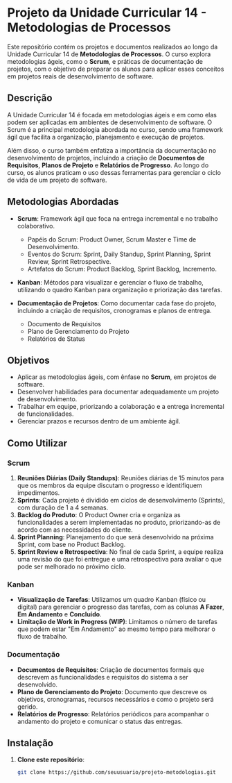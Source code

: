 # Projeto da Unidade Curricular 14 - Metodologias de Processos

Este repositório contém os projetos e documentos realizados ao longo da Unidade Curricular 14 de **Metodologias de Processos**. O curso explora metodologias ágeis, como o **Scrum**, e práticas de documentação de projetos, com o objetivo de preparar os alunos para aplicar esses conceitos em projetos reais de desenvolvimento de software.

## Descrição

A Unidade Curricular 14 é focada em metodologias ágeis e em como elas podem ser aplicadas em ambientes de desenvolvimento de software. O Scrum é a principal metodologia abordada no curso, sendo uma framework ágil que facilita a organização, planejamento e execução de projetos.

Além disso, o curso também enfatiza a importância da documentação no desenvolvimento de projetos, incluindo a criação de **Documentos de Requisitos**, **Planos de Projeto** e **Relatórios de Progresso**. Ao longo do curso, os alunos praticam o uso dessas ferramentas para gerenciar o ciclo de vida de um projeto de software.

## Metodologias Abordadas

- **Scrum**: Framework ágil que foca na entrega incremental e no trabalho colaborativo.
  - Papéis do Scrum: Product Owner, Scrum Master e Time de Desenvolvimento.
  - Eventos do Scrum: Sprint, Daily Standup, Sprint Planning, Sprint Review, Sprint Retrospective.
  - Artefatos do Scrum: Product Backlog, Sprint Backlog, Incremento.
  
- **Kanban**: Métodos para visualizar e gerenciar o fluxo de trabalho, utilizando o quadro Kanban para organização e priorização das tarefas.
  
- **Documentação de Projetos**: Como documentar cada fase do projeto, incluindo a criação de requisitos, cronogramas e planos de entrega.
  - Documento de Requisitos
  - Plano de Gerenciamento do Projeto
  - Relatórios de Status

## Objetivos

- Aplicar as metodologias ágeis, com ênfase no **Scrum**, em projetos de software.
- Desenvolver habilidades para documentar adequadamente um projeto de desenvolvimento.
- Trabalhar em equipe, priorizando a colaboração e a entrega incremental de funcionalidades.
- Gerenciar prazos e recursos dentro de um ambiente ágil.

## Como Utilizar

### Scrum
1. **Reuniões Diárias (Daily Standups)**: Reuniões diárias de 15 minutos para que os membros da equipe discutam o progresso e identifiquem impedimentos.
2. **Sprints**: Cada projeto é dividido em ciclos de desenvolvimento (Sprints), com duração de 1 a 4 semanas.
3. **Backlog do Produto**: O Product Owner cria e organiza as funcionalidades a serem implementadas no produto, priorizando-as de acordo com as necessidades do cliente.
4. **Sprint Planning**: Planejamento do que será desenvolvido na próxima Sprint, com base no Product Backlog.
5. **Sprint Review e Retrospectiva**: No final de cada Sprint, a equipe realiza uma revisão do que foi entregue e uma retrospectiva para avaliar o que pode ser melhorado no próximo ciclo.

### Kanban
- **Visualização de Tarefas**: Utilizamos um quadro Kanban (físico ou digital) para gerenciar o progresso das tarefas, com as colunas **A Fazer**, **Em Andamento** e **Concluído**.
- **Limitação de Work in Progress (WIP)**: Limitamos o número de tarefas que podem estar "Em Andamento" ao mesmo tempo para melhorar o fluxo de trabalho.

### Documentação
- **Documentos de Requisitos**: Criação de documentos formais que descrevem as funcionalidades e requisitos do sistema a ser desenvolvido.
- **Plano de Gerenciamento do Projeto**: Documento que descreve os objetivos, cronogramas, recursos necessários e como o projeto será gerido.
- **Relatórios de Progresso**: Relatórios periódicos para acompanhar o andamento do projeto e comunicar o status das entregas.

## Instalação

1. **Clone este repositório**:

   ```bash
   git clone https://github.com/seuusuario/projeto-metodologias.git

